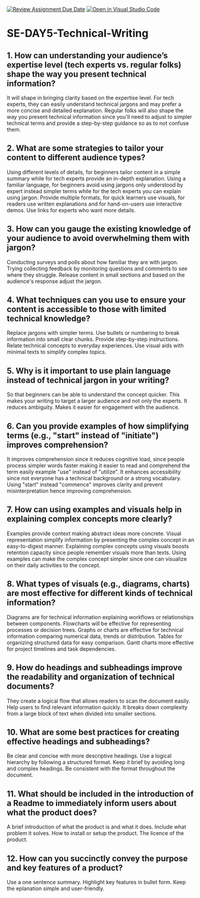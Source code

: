 [![Review Assignment Due Date](https://classroom.github.com/assets/deadline-readme-button-22041afd0340ce965d47ae6ef1cefeee28c7c493a6346c4f15d667ab976d596c.svg)](https://classroom.github.com/a/zsAR-pyY)
[![Open in Visual Studio Code](https://classroom.github.com/assets/open-in-vscode-2e0aaae1b6195c2367325f4f02e2d04e9abb55f0b24a779b69b11b9e10269abc.svg)](https://classroom.github.com/online_ide?assignment_repo_id=18620273&assignment_repo_type=AssignmentRepo)
# SE-DAY5-Technical-Writing
## 1. How can understanding your audience’s expertise level (tech experts vs. regular folks) shape the way you present technical information?
It will shape in bringing clarity based on the expertise level. For tech experts, they can easily understand technical jargons and may prefer a more concise and detailed explanation. Regular folks will also shape the way you present technical information since you'll need to adjust to simpler technical terms and provide a step-by-step guidance so as to not confuse them.
## 2. What are some strategies to tailor your content to different audience types?
Using different levels of details, for beginners tailor content in a simple summary while for tech experts provide an in-depth explanation.
Using a familiar language, for beginners avoid using jargons only understood by expert instead simpler terms while for the tech experts you can explain using jargon.
Provide multiple formats, for quick learners use visuals, for readers use written explanations and for hand-on-users use interactive demos.
Use links for experts who want more details.
## 3. How can you gauge the existing knowledge of your audience to avoid overwhelming them with jargon?
Conducting surveys and polls about how familiar they are with jargon.
Trying collecting feedback by monitoring questions and comments to see where they struggle.
Release content in small sections and based on the audience's response adjust the jargon.
## 4. What techniques can you use to ensure your content is accessible to those with limited technical knowledge?
Replace jargons with simpler terms.
Use bullets or numbering to break information into small clear chunks.
Provide step-by-step instructions.
Relate technical concepts to everyday experiences.
Use visual aids with minimal texts to simplify complex topics.
## 5. Why is it important to use plain language instead of technical jargon in your writing?
So that beginners can be able to understand the concept quicker.
This makes your writing to target a larger audience and not only the experts.
It reduces ambiguity.
Makes it easier for engagement with the audience.
## 6. Can you provide examples of how simplifying terms (e.g., "start" instead of "initiate") improves comprehension?
It improves comprehension since it reduces cognitive load, since people process simpler words faster making it easier to read and comprehend the term easily example "use" instead of "utilize".
It enhances accessibility since not everyone has a technical background or a strong vocabulary.
Using "start" instead "commence" improves clarity and prevent misinterpretation hence improving comprehension. 
## 7. How can using examples and visuals help in explaining complex concepts more clearly?
Examples provide context making abstract ideas more concrete.
Visual representation simplify information by presenting the complex concept in an easy-to-digest manner.
Explaining complex concepts using visuals boosts retention capacity since people remember visuals more than texts.
Using examples can make the complex concept simpler since one can visualize on their daily activities to the concept.
## 8. What types of visuals (e.g., diagrams, charts) are most effective for different kinds of technical information?
Diagrams are for technical information explaining workflows or relationships between components.
Flowcharts will be effective for representing processes or decision trees.
Graphs or charts are effective for technical information comparing numerical data, trends or distribution.
Tables for organizing structured data for easy comparison.
Gantt charts more effective for project timelines and task dependencies.
## 9. How do headings and subheadings improve the readability and organization of technical documents?
They create a logical flow that allows readers to scan the document easily.
Help users to find relevant information quickly.
It breaks down complexity from a large block of text when divided into smaller sections.
## 10. What are some best practices for creating effective headings and subheadings?
Be clear and concise with more descriptive headings.
Use a logical hierarchy by following a structured format.
Keep it brief by avoiding long and complex headings.
Be consistent with the format throughout the document.
## 11. What should be included in the introduction of a Readme to immediately inform users about what the product does?
A brief introduction of what the product is and what it does.
Include what problem it solves.
How to install or setup the product.
The licence of the product.
## 12. How can you succinctly convey the purpose and key features of a product?
Use a one sentence summary.
Highlight key features in bullet form.
Keep the eplanation simple and user-friendly.
